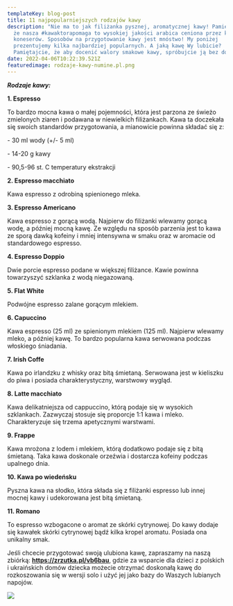 ```yaml
---
templateKey: blog-post
title: 11 najpopularniejszych rodzajów kawy
description: "Nie ma to jak filiżanka pysznej, aromatycznej kawy! Pamiętajcie,
  że nasza #kawaktorapomaga to wysokiej jakości arabica ceniona przez kawowych
  koneserów. Sposobów na przygotowanie kawy jest mnóstwo! My poniżej
  prezentujemy kilka najbardziej popularnych. A jaką kawę Wy lubicie?
  Pamiętajcie, że aby docenić walory smakowe kawy, spróbujcie ją bez dodatków."
date: 2022-04-06T10:22:39.521Z
featuredimage: rodzaje-kawy-numine.pl.png
---
```

***Rodzaje kawy:***

**1. Espresso**

To bardzo mocna kawa o małej pojemności, która jest parzona ze świeżo zmielonych ziaren i podawana w niewielkich filiżankach. Kawa ta doczekała się swoich standardów przygotowania, a mianowicie powinna składać się z:

\- 30 ml wody (+/- 5 ml)

\- 14-20 g kawy

\- 90,5-96 st. C temperatury ekstrakcji

**2. Espresso macchiato**

Kawa espresso z odrobiną spienionego mleka.

**3. Espresso Americano**

Kawa espresso z gorącą wodą. Najpierw do filiżanki wlewamy gorącą wodę, a później mocną kawę. Ze względu na sposób parzenia jest to kawa ze sporą dawką kofeiny i mniej intensywna w smaku oraz w aromacie od standardowego espresso.

**4. Espresso Doppio**

Dwie porcie espresso podane w większej filiżance. Kawie powinna towarzyszyć szklanka z wodą niegazowaną.

**5. Flat White**

Podwójne espresso zalane gorącym mlekiem.

**6. Capuccino**

Kawa espresso (25 ml) ze spienionym mlekiem (125 ml). Najpierw wlewamy mleko, a później kawę. To bardzo popularna kawa serwowana podczas włoskiego śniadania.

**7. Irish Coffe**

Kawa po irlandzku z whisky oraz bitą śmietaną. Serwowana jest w kieliszku do piwa i posiada charakterystyczny, warstwowy wygląd.

**8. Latte macchiato**

Kawa delikatniejsza od cappuccino, którą podaje się w wysokich szklankach. Zazwyczaj stosuje się proporcje 1:1 kawa i mleko. Charakteryzuje się trzema apetycznymi warstwami.

**9. Frappe**

Kawa mrożona z lodem i mlekiem, którą dodatkowo podaje się z bitą śmietaną. Taka kawa doskonale orzeźwia i dostarcza kofeiny podczas upalnego dnia.

**10. Kawa po wiedeńsku**

Pyszna kawa na słodko, która składa się z filiżanki espresso lub innej mocnej kawy i udekorowana jest bitą śmietaną.

**11. Romano**

To espresso wzbogacone o aromat ze skórki cytrynowej. Do kawy dodaje się kawałek skórki cytrynowej bądź kilka kropel aromatu. Posiada ona unikalny smak.

Jeśli chcecie przygotować swoją ulubiona kawę, zapraszamy na naszą zbiórką: **<https://zrzutka.pl/vb6bau>**, gdzie za wsparcie dla dzieci z polskich i ukraińskich domów dziecka możecie otrzymać doskonałą kawę do rozkoszowania się w wersji solo i użyć jej jako bazy do Waszych lubianych napojów.

![](rodzaje-kawy-numine.pl.png)